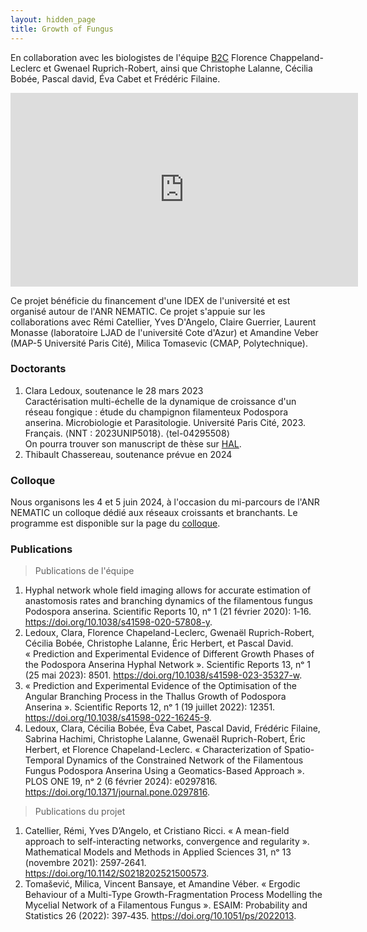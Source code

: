 ```yaml
---
layout: hidden_page
title: Growth of Fungus
---
```


En collaboration avec les biologistes de l'équipe [B2C](http://www.lied-pieri.univ-paris-diderot.fr/spip.php?article242) Florence Chappeland-Leclerc et Gwenael Ruprich-Robert, ainsi que Christophe Lalanne, Cécilia Bobée, Pascal david, Éva Cabet et Frédéric Filaine.

<center>
<iframe width="556" height="310" src="https://www.youtube.com/embed/CsrLAOFjRZI" frameborder="0" allow="accelerometer; autoplay; encrypted-media; gyroscope; picture-in-picture" allowfullscreen></iframe>
</center>

Ce projet bénéficie du financement d'une IDEX de l'université et est organisé autour de l'ANR NEMATIC. Ce projet s'appuie sur les collaborations avec Rémi Catellier, Yves D'Angelo, Claire Guerrier, Laurent Monasse  (laboratoire LJAD de l'université Cote d'Azur) et Amandine Veber (MAP-5 Université Paris Cité), Milica Tomasevic (CMAP, Polytechnique).  

### Doctorants 
1. Clara Ledoux, soutenance le 28 mars 2023    
Caractérisation multi-échelle de la dynamique de croissance d'un réseau fongique : étude du champignon filamenteux Podospora anserina. Microbiologie et Parasitologie. Université Paris Cité, 2023. Français. ⟨NNT : 2023UNIP5018⟩. ⟨tel-04295508⟩  
On pourra trouver son manuscript de thèse sur [HAL](https://hal.science/tel-04295508v1).
2. Thibault Chassereau, soutenance prévue en 2024

### Colloque
Nous organisons les 4 et 5 juin 2024, à l'occasion du mi-parcours de l'ANR NEMATIC un colloque dédié aux réseaux croissants et branchants. Le programme est disponible sur la page du [colloque](/colloque_nematic_2024).

### Publications
> Publications de l'équipe
1. Hyphal network whole field imaging allows for accurate estimation of anastomosis rates and branching dynamics of the filamentous fungus Podospora anserina. Scientific Reports 10, nᵒ 1 (21 février 2020): 1‑16. https://doi.org/10.1038/s41598-020-57808-y.
2. Ledoux, Clara, Florence Chapeland-Leclerc, Gwenaël Ruprich-Robert, Cécilia Bobée, Christophe Lalanne, Éric Herbert, et Pascal David. « Prediction and Experimental Evidence of Different Growth Phases of the Podospora Anserina Hyphal Network ». Scientific Reports 13, nᵒ 1 (25 mai 2023): 8501. https://doi.org/10.1038/s41598-023-35327-w.
3. « Prediction and Experimental Evidence of the Optimisation of the Angular Branching Process in the Thallus Growth of Podospora Anserina ». Scientific Reports 12, nᵒ 1 (19 juillet 2022): 12351. https://doi.org/10.1038/s41598-022-16245-9.
4. Ledoux, Clara, Cécilia Bobée, Éva Cabet, Pascal David, Frédéric Filaine, Sabrina Hachimi, Christophe Lalanne, Gwenaël Ruprich-Robert, Éric Herbert, et Florence Chapeland-Leclerc. « Characterization of Spatio-Temporal Dynamics of the Constrained Network of the Filamentous Fungus Podospora Anserina Using a Geomatics-Based Approach ». PLOS ONE 19, nᵒ 2 (6 février 2024): e0297816. https://doi.org/10.1371/journal.pone.0297816.

> Publications du projet
1. Catellier, Rémi, Yves D’Angelo, et Cristiano Ricci. « A mean-field approach to self-interacting networks, convergence and regularity ». Mathematical Models and Methods in Applied Sciences 31, nᵒ 13 (novembre 2021): 2597‑2641. https://doi.org/10.1142/S0218202521500573.
2. Tomašević, Milica, Vincent Bansaye, et Amandine Véber. « Ergodic Behaviour of a Multi-Type Growth-Fragmentation Process Modelling the Mycelial Network of a Filamentous Fungus ». ESAIM: Probability and Statistics 26 (2022): 397‑435. https://doi.org/10.1051/ps/2022013.
